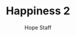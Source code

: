 ---
image: /assets/img/kl/kl_happiness_2.png
title: Happiness 2
number: 2
categories:
  - Meditations
  - Virtues
  - Happiness
author: Hope Staff
notes: Happiness 2
embed: >-
  <iframe style="border-radius:12px" src="https://open.spotify.com/embed/episode/1peORKmkirkTqgZ1EH1UtS?utm_source=generator" width="100%" height="352" frameBorder="0" allowfullscreen="" allow="autoplay; clipboard-write; encrypted-media; fullscreen; picture-in-picture" loading="lazy"></iframe>
transcript: >-
  SOME LINES OF TEXT START HERE
---